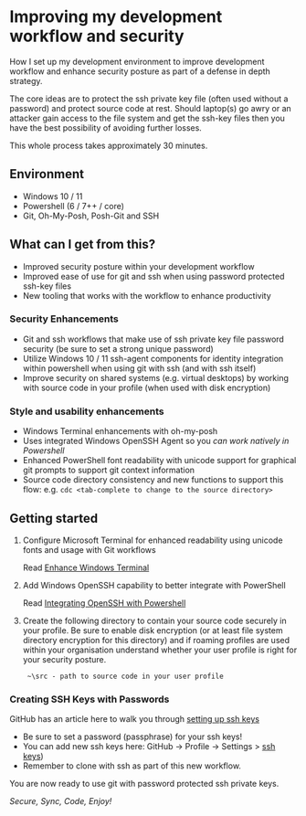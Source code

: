 # Improving my development workflow and security

How I set up my development environment to improve development workflow and enhance security posture as part of a defense in depth strategy.

The core ideas are to protect the ssh private key file (often used without a password) and protect source code at rest. Should laptop(s) go awry or an attacker gain access to the file system and get the ssh-key files then you have the best possibility of avoiding further losses.

This whole process takes approximately 30 minutes.

## Environment

- Windows 10 / 11
- Powershell (6 / 7++ / core)
- Git, Oh-My-Posh, Posh-Git and SSH

## What can I get from this?

- Improved security posture within your development workflow
- Improved ease of use for git and ssh when using password protected ssh-key files
- New tooling that works with the workflow to enhance productivity

### Security Enhancements

- Git and ssh workflows that make use of ssh private key file password security (be sure to set a strong unique password)
- Utilize Windows 10 / 11 ssh-agent components for identity integration within powershell when using git with ssh (and with ssh itself)
- Improve security on shared systems (e.g. virtual desktops) by working with source code in your profile (when used with disk encryption)

### Style and usability enhancements

- Windows Terminal enhancements with oh-my-posh
- Uses integrated Windows OpenSSH Agent so you _can work natively in Powershell_
- Enhanced PowerShell font readability with unicode support for graphical git prompts to support git context information
- Source code directory consistency and new functions to support this flow: e.g. ```cdc <tab-complete to change to the source directory>```

## Getting started

1. Configure Microsoft Terminal for enhanced readability using unicode fonts and usage with Git workflows

    Read [Enhance Windows Terminal](/terminal/readme.md)
    
1. Add Windows OpenSSH capability to better integrate with PowerShell

   Read [Integrating OpenSSH with Powershell](/pwsh/readme.md)

1. Create the following directory to contain your source code securely in your profile. Be sure to enable disk encryption (or at least file system directory encryption for this directory) and if roaming profiles are used within your organisation understand whether your user profile is right for your security posture.

   ```text
    ~\src - path to source code in your user profile
   ```

### Creating SSH Keys with Passwords

GitHub has an article here to walk you through [setting up ssh keys](https://docs.github.com/en/authentication/connecting-to-github-with-ssh/generating-a-new-ssh-key-and-adding-it-to-the-ssh-agent)

- Be sure to set a password (passphrase) for your ssh keys!
- You can add new ssh keys here: GitHub -> Profile -> Settings > [ssh keys](https://github.com/settings/keys))
- Remember to clone with ssh as part of this new workflow.
  
You are now ready to use git with password protected ssh private keys.
    
*Secure, Sync, Code, Enjoy!*
